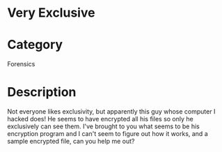 # Very Exclusive

# Category
Forensics

# Description
Not everyone likes exclusivity, but apparently this guy whose computer I hacked does! He seems to have encrypted all his files so only he exclusively can see them. I've brought to you what seems to be his encryption program and I can't seem to figure out how it works, and a sample encrypted file, can you help me out?
